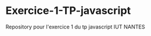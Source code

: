 Exercice-1-TP-javascript
========================

Repository pour l'exercice 1 du tp javascript IUT NANTES
